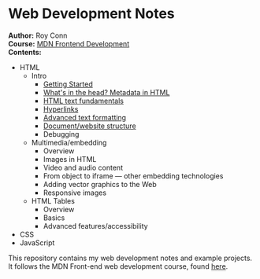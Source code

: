 # Web Development Notes

__Author:__ Roy Conn </br>
__Course:__ [MDN Frontend Development](https://developer.mozilla.org/en-US/docs/Learn/Front-end_web_developer) </br>
__Contents:__

* HTML
  * Intro
    * [Getting Started](01%20-%20html/01-intro/01-gettingStarted/notes.md)
    * [What's in the head? Metadata in HTML](01%20-%20html/01-intro/02-htmlHead/notes.md)
    * [HTML text fundamentals](01%20-%20html/01-intro/03-textFundamentals/notes.md)
    * [Hyperlinks](01%20-%20html/01-intro/04-hyperlinks/notes.md)
    * [Advanced text formatting](01%20-%20html/01-intro/05-advancedFormatting/notes.md)
    * [Document/website structure](01%20-%20html/01-intro/06-structure/notes.md)
    * Debugging
  * Multimedia/embedding
    * Overview
    * Images in HTML
    * Video and audio content
    * From object to iframe — other embedding technologies
    * Adding vector graphics to the Web
    * Responsive images
  * HTML Tables
    * Overview
    * Basics
    * Advanced features/accessibility
* CSS
* JavaScript

This repository contains my web development notes and example projects.
It follows the MDN Front-end web development course, found [here](https://developer.mozilla.org/en-US/docs/Learn/Front-end_web_developer).
